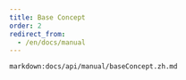 ```yaml
---
title: Base Concept
order: 2
redirect_from:
  - /en/docs/manual
---
```


`markdown:docs/api/manual/baseConcept.zh.md`